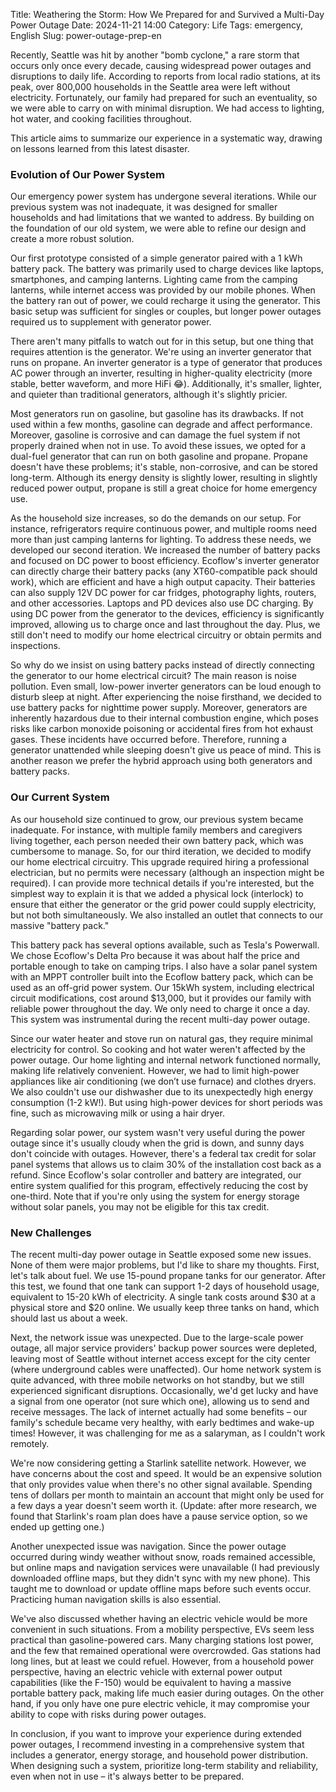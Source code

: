 Title: Weathering the Storm: How We Prepared for and Survived a Multi-Day Power Outage
Date: 2024-11-21 14:00
Category: Life
Tags: emergency, English
Slug: power-outage-prep-en

Recently, Seattle was hit by another "bomb cyclone," a rare storm that occurs only once every decade, causing widespread power outages and disruptions to daily life. According to
reports from local radio stations, at its peak, over 800,000 households in the Seattle area were left without electricity. Fortunately, our family had prepared for such an
eventuality, so we were able to carry on with minimal disruption. We had access to lighting, hot water, and cooking facilities throughout.

This article aims to summarize our experience in a systematic way, drawing on lessons learned from this latest disaster.

### Evolution of Our Power System

Our emergency power system has undergone several iterations. While our previous system was not inadequate, it was designed for smaller households and had limitations that we wanted
to address. By building on the foundation of our old system, we were able to refine our design and create a more robust solution.

Our first prototype consisted of a simple generator paired with a 1 kWh battery pack. The battery was primarily used to charge devices like laptops, smartphones, and camping
lanterns. Lighting came from the camping lanterns, while internet access was provided by our mobile phones. When the battery ran out of power, we could recharge it using the
generator. This basic setup was sufficient for singles or couples, but longer power outages required us to supplement with generator power.

There aren't many pitfalls to watch out for in this setup, but one thing that requires attention is the generator. We're using an inverter generator that runs on propane. An
inverter generator is a type of generator that produces AC power through an inverter, resulting in higher-quality electricity (more stable, better waveform, and more HiFi 😂).
Additionally, it's smaller, lighter, and quieter than traditional generators, although it's slightly pricier.

Most generators run on gasoline, but gasoline has its drawbacks. If not used within a few months, gasoline can degrade and affect performance. Moreover, gasoline is corrosive and
can damage the fuel system if not properly drained when not in use. To avoid these issues, we opted for a dual-fuel generator that can run on both gasoline and propane.
Propane doesn't have these problems; it's stable, non-corrosive, and can be stored long-term. Although its energy density is slightly lower, resulting in slightly reduced
power output, propane is still a great choice for home emergency use.

As the household size increases, so do the demands on our setup. For instance, refrigerators require continuous power, and multiple rooms need more than just camping lanterns for
lighting. To address these needs, we developed our second iteration. We increased the number of battery packs and focused on DC power to boost efficiency. Ecoflow's inverter
generator can directly charge their battery packs (any XT60-compatible pack should work), which are efficient and have a high output capacity. Their batteries can also supply 12V DC
power for car fridges, photography lights, routers, and other accessories. Laptops and PD devices also use DC charging. By using DC power from the generator to the devices,
efficiency is significantly improved, allowing us to charge once and last throughout the day. Plus, we still don't need to modify our home electrical circuitry or obtain permits and
inspections.

So why do we insist on using battery packs instead of directly connecting the generator to our home electrical circuit? The main reason is noise pollution. Even small, low-power
inverter generators can be loud enough to disturb sleep at night. After experiencing the noise firsthand, we decided to use battery packs for nighttime power supply. Moreover,
generators are inherently hazardous due to their internal combustion engine, which poses risks like carbon monoxide poisoning or accidental fires from hot exhaust gases. These
incidents have occurred before. Therefore, running a generator unattended while sleeping doesn't give us peace of mind. This is another reason we prefer the hybrid approach using
both generators and battery packs.

### Our Current System

As our household size continued to grow, our previous system became inadequate. For instance, with multiple family members and caregivers living together, each person needed their
own battery pack, which was cumbersome to manage. So, for our third iteration, we decided to modify our home electrical circuitry. This upgrade required hiring a professional
electrician, but no permits were necessary (although an inspection might be required). I can provide more technical details if you're interested, but the simplest way to explain it
is that we added a physical lock (interlock) to ensure that either the generator or the grid power could supply electricity, but not both simultaneously. We also installed an outlet
that connects to our massive "battery pack."

This battery pack has several options available, such as Tesla's Powerwall. We chose Ecoflow's Delta Pro because it was about half the price and portable enough to take on camping
trips. I also have a solar panel system with an MPPT controller built into the Ecoflow battery pack, which can be used as an off-grid power system. Our 15kWh system, including
electrical circuit modifications, cost around $13,000, but it provides our family with reliable power throughout the day. We only need to charge it once a day. This system was
instrumental during the recent multi-day power outage.

Since our water heater and stove run on natural gas, they require minimal electricity for control. So cooking and hot water weren't affected by the power outage. Our home lighting and internal network
functioned normally, making life relatively convenient. However, we had to limit high-power appliances like air conditioning (we don’t use furnace) and clothes dryers. We also
couldn't use our dishwasher due to its unexpectedly high energy consumption (1-2 kW!). But using high-power devices for short periods was fine, such as microwaving milk or using a
hair dryer.

Regarding solar power, our system wasn't very useful during the power outage since it's usually cloudy when the grid is down, and sunny days don't coincide with outages. However,
there's a federal tax credit for solar panel systems that allows us to claim 30% of the installation cost back as a refund. Since Ecoflow's solar controller and battery are
integrated, our entire system qualified for this program, effectively reducing the cost by one-third. Note that if you're only using the system for
energy storage without solar panels, you may not be eligible for this tax credit.

### New Challenges

The recent multi-day power outage in Seattle exposed some new issues. None of them were major problems, but I'd like to share my thoughts. First, let's talk about fuel. We use
15-pound propane tanks for our generator. After this test, we found that one tank can support 1-2 days of household usage, equivalent to 15-20 kWh of electricity. A single tank
costs around $30 at a physical store and $20 online. We usually keep three tanks on hand, which should last us about a week.

Next, the network issue was unexpected. Due to the large-scale power outage, all major service providers' backup power sources were depleted, leaving most of Seattle without
internet access except for the city center (where underground cables were unaffected). Our home network system is quite advanced, with three mobile networks on hot standby, but we
still experienced significant disruptions. Occasionally, we'd get lucky and have a signal from one operator (not sure which one), allowing us to send and receive messages. The lack
of internet actually had some benefits – our family's schedule became very healthy, with early bedtimes and wake-up times! However, it was challenging for me as a salaryman, as I
couldn't work remotely.

We're now considering getting a Starlink satellite network. However, we have concerns about the cost and speed. It would be an expensive solution that only provides value when
there's no other signal available. Spending tens of dollars per month to maintain an account that might only be used for a few days a year doesn't seem worth it.
(Update: after more research, we found that Starlink's roam plan does have a pause service option, so we ended up getting one.)

Another unexpected issue was navigation. Since the power outage occurred during windy weather without snow, roads remained accessible, but online maps and navigation services were
unavailable (I had previously downloaded offline maps, but they didn't sync with my new phone). This taught me to download or update offline maps before such events occur.
Practicing human navigation skills is also essential.

We've also discussed whether having an electric vehicle would be more convenient in such situations. From a mobility perspective, EVs seem less practical than gasoline-powered cars.
Many charging stations lost power, and the few that remained operational were overcrowded. Gas stations had long lines, but at least we could refuel. However, from a household power
perspective, having an electric vehicle with external power output capabilities (like the F-150) would be equivalent to having a massive portable battery pack, making life much
easier during outages. On the other hand, if you only have one pure electric vehicle, it may compromise your ability to cope with risks during power outages.

In conclusion, if you want to improve your experience during extended power outages, I recommend investing in a comprehensive system that includes a generator, energy storage, and
household power distribution. When designing such a system, prioritize long-term stability and reliability, even when not in use – it's always better to be prepared.
